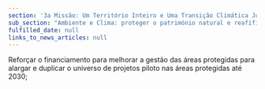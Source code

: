 ```yaml
---
section: '3a Missão: Um Território Inteiro e Uma Transição Climática Justa'
sub_section: "Ambiente e Clima: proteger o património natural e reafifirmar a liderança na redução de emissões"
fulfilled_date: null
links_to_news_articles: null
---
```


Reforçar o financiamento para melhorar a gestão das áreas protegidas para alargar e duplicar o universo de projetos piloto nas áreas protegidas até 2030;